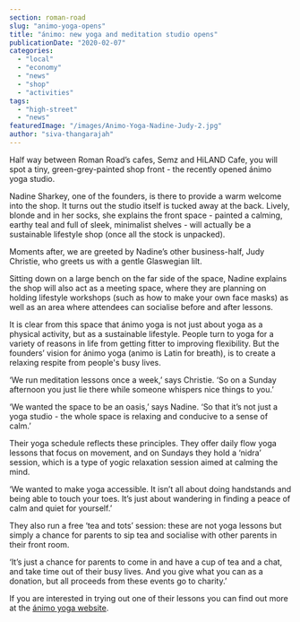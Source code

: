 ```yaml
---
section: roman-road
slug: "animo-yoga-opens"
title: "ánimo: new yoga and meditation studio opens"
publicationDate: "2020-02-07"
categories: 
  - "local"
  - "economy"
  - "news"
  - "shop"
  - "activities"
tags: 
  - "high-street"
  - "news"
featuredImage: "/images/Animo-Yoga-Nadine-Judy-2.jpg"
author: "siva-thangarajah"
---
```


Half way between Roman Road’s cafes, Semz and HiLAND Cafe, you will spot a tiny, green-grey-painted shop front - the recently opened ánimo yoga studio.

Nadine Sharkey, one of the founders, is there to provide a warm welcome into the shop. It turns out the studio itself is tucked away at the back. Lively, blonde and in her socks, she explains the front space - painted a calming, earthy teal and full of sleek, minimalist shelves - will actually be a sustainable lifestyle shop (once all the stock is unpacked).

Moments after, we are greeted by Nadine’s other business-half, Judy Christie, who greets us with a gentle Glaswegian lilt.

Sitting down on a large bench on the far side of the space, Nadine explains the shop will also act as a meeting space, where they are planning on holding lifestyle workshops (such as how to make your own face masks) as well as an area where attendees can socialise before and after lessons.

It is clear from this space that ánimo yoga is not just about yoga as a physical activity, but as a sustainable lifestyle. People turn to yoga for a variety of reasons in life from getting fitter to improving flexibility. But the founders’ vision for ánimo yoga (animo is Latin for breath), is to create a relaxing respite from people's busy lives.

‘We run meditation lessons once a week,’ says Christie. ‘So on a Sunday afternoon you just lie there while someone whispers nice things to you.’

‘We wanted the space to be an oasis,’ says Nadine. ‘So that it’s not just a yoga studio - the whole space is relaxing and conducive to a sense of calm.’

Their yoga schedule reflects these principles. They offer daily flow yoga lessons that focus on movement, and on Sundays they hold a ‘nidra’ session, which is a type of yogic relaxation session aimed at calming the mind.

‘We wanted to make yoga accessible. It isn’t all about doing handstands and being able to touch your toes. It’s just about wandering in finding a peace of calm and quiet for yourself.’

They also run a free ‘tea and tots’ session: these are not yoga lessons but simply a chance for parents to sip tea and socialise with other parents in their front room.

‘It’s just a chance for parents to come in and have a cup of tea and a chat, and take time out of their busy lives. And you give what you can as a donation, but all proceeds from these events go to charity.’

If you are interested in trying out one of their lessons you can find out more at the [ánimo yoga website](https://www.animoyoga.co.uk/workshops-and-courses/).
